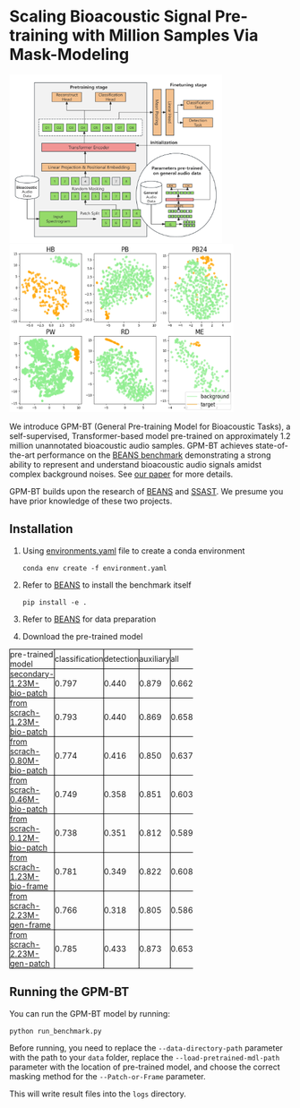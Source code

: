 # Scaling Bioacoustic Signal Pre-training with Million Samples Via Mask-Modeling

<img src="./GPM-BT5.png" alt="GPM-BT5图片" width="380" height="300">
<img src="./tSNE.png" alt="GPM-BT5图片" width="400" height="300">


We introduce GPM-BT (General Pre-training Model for Bioacoustic Tasks), a self-supervised, Transformer-based model pre-trained on approximately 1.2 million unannotated bioacoustic audio samples. GPM-BT achieves state-of-the-art performance on the [BEANS benchmark](https://github.com/earthspecies/beans) demonstrating a strong ability to represent and understand bioacoustic audio signals amidst complex background noises. See [our paper]() for more details.

GPM-BT builds upon the research of [BEANS](https://github.com/earthspecies/beans) and [SSAST](https://github.com/YuanGongND/ssast). We presume you have prior knowledge of these two projects.


## Installation

1. Using [environments.yaml](https://github.com/colaudiolab/GPM-BT/blob/master/environment.yaml) file to create a conda environment 
	
	```
	conda env create -f environment.yaml
	```

2. Refer to [BEANS](https://github.com/earthspecies/beans) to install the benchmark itself

	```
	pip install -e .
	```

3. Refer to [BEANS](https://github.com/earthspecies/beans) for data preparation


4. Download the pre-trained model
<table style="border-collapse: collapse; width: 65%;">  
<thead>  
  <tr>  
    <td style="border: 1px solid black; padding: 0;">pre-trained model</th>  
    <td style="border: 1px solid black; padding: 0;">classification</th>  
    <td style="border: 1px solid black; padding: 0;">detection</th>  
    <td style="border: 1px solid black; padding: 0;">auxiliary</th>  
	<td style="border: 1px solid black; padding: 0;">all</th>
  </tr>  
</thead>  
<tbody>  
  <tr>  
    <td style="border: 1px solid black; padding: 0;">
	<a href="https://pan.baidu.com/s/1KTngJnnyqF_ltCWm1BJ4IQ?pwd=bctu">secondary-1.23M-bio-patch</a>
	</th>  
    <td style="border: 1px solid black; padding: 0;">0.797</td>  
    <td style="border: 1px solid black; padding: 0;">0.440</td>  
    <td style="border: 1px solid black; padding: 0;">0.879</td>
	<td style="border: 1px solid black; padding: 0;">0.662</td>   
  </tr>  
  <tr>  
    <td style="border: 1px solid black; padding: 0;">
	<a href="https://pan.baidu.com/s/1X5Maiv9eD2UrNiSRAtgvuw?pwd=x8ag">from scrach-1.23M-bio-patch</a>
	</th>  
    <td style="border: 1px solid black; padding: 0;">0.793</td>  
    <td style="border: 1px solid black; padding: 0;">0.440</td>  
    <td style="border: 1px solid black; padding: 0;">0.869</td>
	<td style="border: 1px solid black; padding: 0;">0.658</td>  
  </tr> 
  <tr>  
    <td style="border: 1px solid black; padding: 0;">
	<a href="https://pan.baidu.com/s/1UXS3utNETpXavpgHBN4g4Q?pwd=x6qu">from scrach-0.80M-bio-patch</a>
	</th>  
    <td style="border: 1px solid black; padding: 0;">0.774</td>  
    <td style="border: 1px solid black; padding: 0;">0.416</td>  
    <td style="border: 1px solid black; padding: 0;">0.850</td>
	<td style="border: 1px solid black; padding: 0;">0.637</td>  
  </tr>
  <tr>  
    <td style="border: 1px solid black; padding: 0;">
	<a href="https://pan.baidu.com/s/19XbT19RhA6-Fu_WdsiUNnQ?pwd=xieb">from scrach-0.46M-bio-patch</a>
	</th>  
    <td style="border: 1px solid black; padding: 0;">0.749</td>  
    <td style="border: 1px solid black; padding: 0;">0.358</td>  
    <td style="border: 1px solid black; padding: 0;">0.851</td>
	<td style="border: 1px solid black; padding: 0;">0.603</td>  
  </tr> 
  <tr>  
    <td style="border: 1px solid black; padding: 0;">
	<a href="https://pan.baidu.com/s/1d9gAwfBrgLkF6DlRIyEGsA?pwd=7rce">from scrach-0.12M-bio-patch</a>
	</th>  
    <td style="border: 1px solid black; padding: 0;">0.738</td>  
    <td style="border: 1px solid black; padding: 0;">0.351</td>  
    <td style="border: 1px solid black; padding: 0;">0.812</td>
	<td style="border: 1px solid black; padding: 0;">0.589</td>  
  </tr> 
  <tr>  
    <td style="border: 1px solid black; padding: 0;">
	<a href="https://pan.baidu.com/s/12ksF3CKejhY-g32MtvU3hg?pwd=iebd">from scrach-1.23M-bio-frame</a>
	</th>  
    <td style="border: 1px solid black; padding: 0;">0.781</td>  
    <td style="border: 1px solid black; padding: 0;">0.349</td>  
    <td style="border: 1px solid black; padding: 0;">0.822</td>
	<td style="border: 1px solid black; padding: 0;">0.608</td>  
  </tr> 
  <tr>  
    <td style="border: 1px solid black; padding: 0;">
	<a href="https://pan.baidu.com/s/1CMd74Ws0ZTYkTcjCjyjS4g?pwd=r5kw">from scrach-2.23M-gen-frame</a>
	</th>  
    <td style="border: 1px solid black; padding: 0;">0.766</td>  
    <td style="border: 1px solid black; padding: 0;">0.318</td>  
    <td style="border: 1px solid black; padding: 0;">0.805</td>
	<td style="border: 1px solid black; padding: 0;">0.586</td>  
  </tr> 
  <tr>  
    <td style="border: 1px solid black; padding: 0;">
	<a href="https://pan.baidu.com/s/1Mbv8GhfUWLSp6ZX4LXho_g?pwd=mk95">from scrach-2.23M-gen-patch</a>
	</th>  
    <td style="border: 1px solid black; padding: 0;">0.785</td>  
    <td style="border: 1px solid black; padding: 0;">0.433</td>  
    <td style="border: 1px solid black; padding: 0;">0.873</td>
	<td style="border: 1px solid black; padding: 0;">0.653</td>  
  </tr> 
<t/body>  
</table>

## Running the GPM-BT
You can run the GPM-BT model by running:

```
python run_benchmark.py
```

Before running, you need to replace the `--data-directory-path` parameter with the path to your `data` folder, replace the `--load-pretrained-mdl-path` parameter with the location of pre-trained model, and choose the correct masking method for the `--Patch-or-Frame` parameter.

This will write result files into the `logs` directory.
